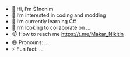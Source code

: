 - 👋 Hi, I’m S1nonim
- 👀 I’m interested in coding and modding
- 🌱 I’m currently learning C#
- 💞️ I’m looking to collaborate on ...
- 📫 How to reach me https://t.me/Makar_Nikitin
- 😄 Pronouns: ...
- ⚡ Fun fact: ...

<!---
S1nonim/S1nonim is a ✨ special ✨ repository because its `README.md` (this file) appears on your GitHub profile.
You can click the Preview link to take a look at your changes.
--->
